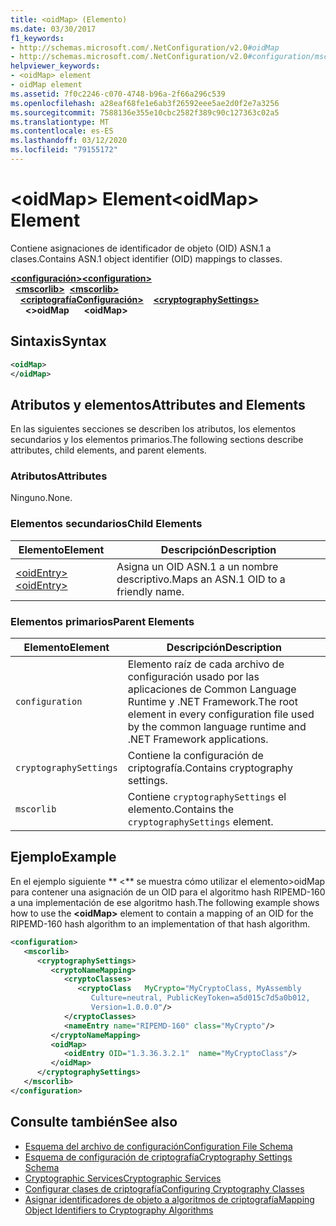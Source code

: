 ```yaml
---
title: <oidMap> (Elemento)
ms.date: 03/30/2017
f1_keywords:
- http://schemas.microsoft.com/.NetConfiguration/v2.0#oidMap
- http://schemas.microsoft.com/.NetConfiguration/v2.0#configuration/mscorlib/cryptographySettings/oidMap
helpviewer_keywords:
- <oidMap> element
- oidMap element
ms.assetid: 7f0c2246-c070-4748-b96a-2f66a296c539
ms.openlocfilehash: a28eaf68fe1e6ab3f26592eee5ae2d0f2e7a3256
ms.sourcegitcommit: 7588136e355e10cbc2582f389c90c127363c02a5
ms.translationtype: MT
ms.contentlocale: es-ES
ms.lasthandoff: 03/12/2020
ms.locfileid: "79155172"
---
```

# <a name="oidmap-element"></a><span data-ttu-id="154ec-102">\<oidMap> Element</span><span class="sxs-lookup"><span data-stu-id="154ec-102">\<oidMap> Element</span></span>
<span data-ttu-id="154ec-103">Contiene asignaciones de identificador de objeto (OID) ASN.1 a clases.</span><span class="sxs-lookup"><span data-stu-id="154ec-103">Contains ASN.1 object identifier (OID) mappings to classes.</span></span>  

<span data-ttu-id="154ec-104">[**\<configuración>**](../configuration-element.md)</span><span class="sxs-lookup"><span data-stu-id="154ec-104">[**\<configuration>**](../configuration-element.md)</span></span>\
<span data-ttu-id="154ec-105">&nbsp;&nbsp;[**\<mscorlib>**](mscorlib-element-for-cryptography-settings.md)</span><span class="sxs-lookup"><span data-stu-id="154ec-105">&nbsp;&nbsp;[**\<mscorlib>**](mscorlib-element-for-cryptography-settings.md)</span></span>\
<span data-ttu-id="154ec-106">&nbsp;&nbsp;&nbsp;&nbsp;[**\<criptografíaConfiguración>**](cryptographysettings-element.md)</span><span class="sxs-lookup"><span data-stu-id="154ec-106">&nbsp;&nbsp;&nbsp;&nbsp;[**\<cryptographySettings>**](cryptographysettings-element.md)</span></span>\
<span data-ttu-id="154ec-107">&nbsp;&nbsp;&nbsp;&nbsp;&nbsp;&nbsp;**\<>oidMap**</span><span class="sxs-lookup"><span data-stu-id="154ec-107">&nbsp;&nbsp;&nbsp;&nbsp;&nbsp;&nbsp;**\<oidMap>**</span></span>

## <a name="syntax"></a><span data-ttu-id="154ec-108">Sintaxis</span><span class="sxs-lookup"><span data-stu-id="154ec-108">Syntax</span></span>  
  
```xml  
<oidMap>
</oidMap>  
```  
  
## <a name="attributes-and-elements"></a><span data-ttu-id="154ec-109">Atributos y elementos</span><span class="sxs-lookup"><span data-stu-id="154ec-109">Attributes and Elements</span></span>  
 <span data-ttu-id="154ec-110">En las siguientes secciones se describen los atributos, los elementos secundarios y los elementos primarios.</span><span class="sxs-lookup"><span data-stu-id="154ec-110">The following sections describe attributes, child elements, and parent elements.</span></span>  
  
### <a name="attributes"></a><span data-ttu-id="154ec-111">Atributos</span><span class="sxs-lookup"><span data-stu-id="154ec-111">Attributes</span></span>  
 <span data-ttu-id="154ec-112">Ninguno.</span><span class="sxs-lookup"><span data-stu-id="154ec-112">None.</span></span>  
  
### <a name="child-elements"></a><span data-ttu-id="154ec-113">Elementos secundarios</span><span class="sxs-lookup"><span data-stu-id="154ec-113">Child Elements</span></span>  
  
|<span data-ttu-id="154ec-114">Elemento</span><span class="sxs-lookup"><span data-stu-id="154ec-114">Element</span></span>|<span data-ttu-id="154ec-115">Descripción</span><span class="sxs-lookup"><span data-stu-id="154ec-115">Description</span></span>|  
|-------------|-----------------|  
|[<span data-ttu-id="154ec-116">\<oidEntry></span><span class="sxs-lookup"><span data-stu-id="154ec-116">\<oidEntry></span></span>](oidentry-element.md)|<span data-ttu-id="154ec-117">Asigna un OID ASN.1 a un nombre descriptivo.</span><span class="sxs-lookup"><span data-stu-id="154ec-117">Maps an ASN.1 OID to a friendly name.</span></span>|  
  
### <a name="parent-elements"></a><span data-ttu-id="154ec-118">Elementos primarios</span><span class="sxs-lookup"><span data-stu-id="154ec-118">Parent Elements</span></span>  
  
|<span data-ttu-id="154ec-119">Elemento</span><span class="sxs-lookup"><span data-stu-id="154ec-119">Element</span></span>|<span data-ttu-id="154ec-120">Descripción</span><span class="sxs-lookup"><span data-stu-id="154ec-120">Description</span></span>|  
|-------------|-----------------|  
|`configuration`|<span data-ttu-id="154ec-121">Elemento raíz de cada archivo de configuración usado por las aplicaciones de Common Language Runtime y .NET Framework.</span><span class="sxs-lookup"><span data-stu-id="154ec-121">The root element in every configuration file used by the common language runtime and .NET Framework applications.</span></span>|  
|`cryptographySettings`|<span data-ttu-id="154ec-122">Contiene la configuración de criptografía.</span><span class="sxs-lookup"><span data-stu-id="154ec-122">Contains cryptography settings.</span></span>|  
|`mscorlib`|<span data-ttu-id="154ec-123">Contiene `cryptographySettings` el elemento.</span><span class="sxs-lookup"><span data-stu-id="154ec-123">Contains the `cryptographySettings` element.</span></span>|  
  
## <a name="example"></a><span data-ttu-id="154ec-124">Ejemplo</span><span class="sxs-lookup"><span data-stu-id="154ec-124">Example</span></span>  
 <span data-ttu-id="154ec-125">En el ejemplo siguiente \*\* \<\*\* se muestra cómo utilizar el elemento>oidMap para contener una asignación de un OID para el algoritmo hash RIPEMD-160 a una implementación de ese algoritmo hash.</span><span class="sxs-lookup"><span data-stu-id="154ec-125">The following example shows how to use the **\<oidMap>** element to contain a mapping of an OID for the RIPEMD-160 hash algorithm to an implementation of that hash algorithm.</span></span>  
  
```xml  
<configuration>  
   <mscorlib>  
      <cryptographySettings>  
         <cryptoNameMapping>  
            <cryptoClasses>  
               <cryptoClass   MyCrypto="MyCryptoClass, MyAssembly  
                  Culture=neutral, PublicKeyToken=a5d015c7d5a0b012,  
                  Version=1.0.0.0"/>  
            </cryptoClasses>  
            <nameEntry name="RIPEMD-160" class="MyCrypto"/>  
         </cryptoNameMapping>  
         <oidMap>  
            <oidEntry OID="1.3.36.3.2.1"  name="MyCryptoClass"/>  
         </oidMap>  
      </cryptographySettings>  
   </mscorlib>  
</configuration>  
```  
  
## <a name="see-also"></a><span data-ttu-id="154ec-126">Consulte también</span><span class="sxs-lookup"><span data-stu-id="154ec-126">See also</span></span>

- [<span data-ttu-id="154ec-127">Esquema del archivo de configuración</span><span class="sxs-lookup"><span data-stu-id="154ec-127">Configuration File Schema</span></span>](../index.md)
- [<span data-ttu-id="154ec-128">Esquema de configuración de criptografía</span><span class="sxs-lookup"><span data-stu-id="154ec-128">Cryptography Settings Schema</span></span>](index.md)
- [<span data-ttu-id="154ec-129">Cryptographic Services</span><span class="sxs-lookup"><span data-stu-id="154ec-129">Cryptographic Services</span></span>](../../../../standard/security/cryptographic-services.md)
- [<span data-ttu-id="154ec-130">Configurar clases de criptografía</span><span class="sxs-lookup"><span data-stu-id="154ec-130">Configuring Cryptography Classes</span></span>](../../configure-cryptography-classes.md)
- [<span data-ttu-id="154ec-131">Asignar identificadores de objeto a algoritmos de criptografía</span><span class="sxs-lookup"><span data-stu-id="154ec-131">Mapping Object Identifiers to Cryptography Algorithms</span></span>](../../map-object-identifiers-to-cryptography-algorithms.md)
